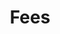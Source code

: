 ---
title: "Fees"
servicesContent: [
    one: [
          {
          image: "/image/reminders.jpg",
          alternateText: "Automatic Reminders",
          heading: "Automatic Reminders",
          paragraph: "Send fees due alerts to only those parents who have not paid the due fees till then."
          },
          {
            image: "/image/payment.jpg",
            alternateText: "Partial/Advance Fees",
            heading: "Partial/Advance Fees",
            paragraph: "Collect partial fees payment and even advance payment for fees not due yet."
          },
          {
              image: "/image/payment.png",
              alternateText: "online fees collection",
              heading: "Online Fees Collection",
              paragraph: "Highly secure online payment gateway system comes in-built with the fees management solution."
          } ],
            two : [
                {
                image: "/image/finance-manager.jpg",
                alternateText: "Role-based access",
                heading: "Role-based access",
                paragraph: "Different accountant profile & finance manager profile for proper management."
                },
                {
                  image: /image/analytics.jpg",
                  alternateText: "real-time analytics",
                  heading: Real-time Analytics",
                  paragraph: "Get access to real-time fees due, fees paid and payment mode reports & analytics."
                  },
                  {
                    image: "/image/fees-collection.jpg",
                    alternateText: "Reduce Delays",
                    heading: "Reduce Delays",
                    paragraph: "Reduce delay in fees collection by providing anytime anywhere fees payment facility."
                } ],
               "2":[ {
                image: "/image/errorfree.png",
                alternateText: "Error-free",
                heading: Error-free",
                paragraph: "Fees collection becomes error-free as there is minimum manual intervention."
                },
                {
                  image: "/image/time.png",
                  alternateText: "Save Time",
                  heading: "Save Time",
                  paragraph: "School fees can be collected one-time/monthly/quarterly/half-yearly/yearly."
                  },
                  {
                    image: "/image/secure.png",
                    alternateText: "Secure & Safe",
                    heading: "Secure & Safe",
                    paragraph: "Secure encryption technology and highly secure data centers always keep your financial data safe."
                    }
        ] ]
typeOfPage: "services"
weight:
draft: false
---
